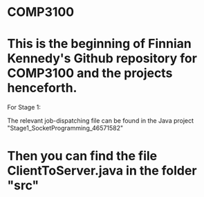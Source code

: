 # COMP3100

This is the beginning of Finnian Kennedy's Github repository for COMP3100 and the projects henceforth.
=====

For Stage 1:

The relevant job-dispatching file can be found in the Java project "Stage1_SocketProgramming_46571582"

Then you can find the file ClientToServer.java in the folder "src"
=====
